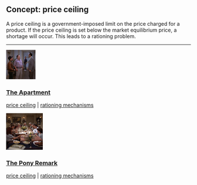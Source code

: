 ## Concept: price ceiling

A price ceiling is a government-imposed limit on the price charged for a product. If the price ceiling is set below the market equilibrium price, a shortage will occur. This leads to a rationing problem.

<hr>
<div class="clip-listing">
<img src="media/icons/apartment_clip1.jpg" alt="The Apartment icon">

### [The Apartment](/clip/12/)

[price ceiling](/concept/price-ceiling/) | [rationing mechanisms](/concept/rationing-mechanisms/)
</div>

<div class="clip-listing">
<img src="media/icons/pony_remark.jpg" alt="The Pony Remark icon">

### [The Pony Remark](/clip/6/)

[price ceiling](/concept/price-ceiling/) | [rationing mechanisms](/concept/rationing-mechanisms/)
</div>

